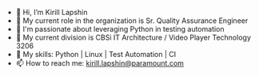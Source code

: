 - 👋 Hi, I’m Kirill Lapshin
- 🐞 My current role in the organization is Sr. Quality Assurance Engineer 
- 👀 I'm passionate about leveraging Python in testing automation 
- 🌱 My current division is CBSi IT Architecture / Video Player Technology 3206
- 🔧 My skills: Python | Linux | Test Automation | CI
- 📫 How to reach me: kirill.lapshin@paramount.com
